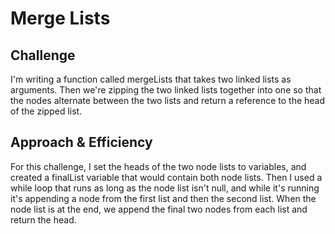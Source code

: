 # Merge Lists

## Challenge
I'm writing a function called mergeLists that takes two linked lists as arguments. Then we're zipping the two linked lists together into one so that the nodes alternate between the two lists and return a reference to the head of the zipped list. 

## Approach & Efficiency
For this challenge, I set the heads of the two node lists to variables, and created a finalList variable that would contain both node lists. Then I used a while loop that runs as long as the node list isn't null, and while it's running it's appending a node from the first list and then the second list. When the node list is at the end, we append the final two nodes from each list and return the head. 